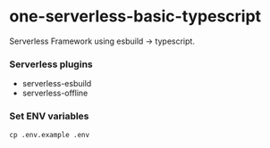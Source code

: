 # one-serverless-basic-typescript

Serverless Framework using esbuild -> typescript.

### Serverless plugins
- serverless-esbuild
- serverless-offline

### Set ENV variables
```shell
cp .env.example .env
```

